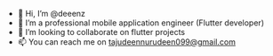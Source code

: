 - 👋 Hi, I’m @deeenz
- 👀 I’m a professional mobile application engineer (Flutter developer)
- 💞️ I’m looking to collaborate on flutter projects
- 📫 You can reach me on tajudeennurudeen099@gmail.com

<!---
deeenz/deeenz is a ✨ special ✨ repository because its `README.md` (this file) appears on your GitHub profile.
You can click the Preview link to take a look at your changes.
--->
